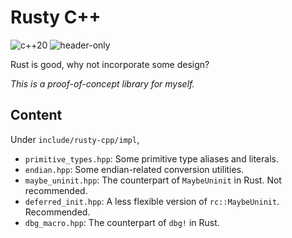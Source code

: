 # Rusty C++

![c++20](https://img.shields.io/badge/c%2B%2B-20-blue)
![header-only](https://img.shields.io/badge/header-only-blue)

Rust is good, why not incorporate some design?

*This is a proof-of-concept library for myself.*

## Content

Under `include/rusty-cpp/impl`,

- `primitive_types.hpp`: Some primitive type aliases and literals.
- `endian.hpp`: Some endian-related conversion utilities.
- `maybe_uninit.hpp`: The counterpart of `MaybeUninit` in Rust. Not recommended.
- `deferred_init.hpp`: A less flexible version of `rc::MaybeUninit`. Recommended.
- `dbg_macro.hpp`: The counterpart of `dbg!` in Rust.
